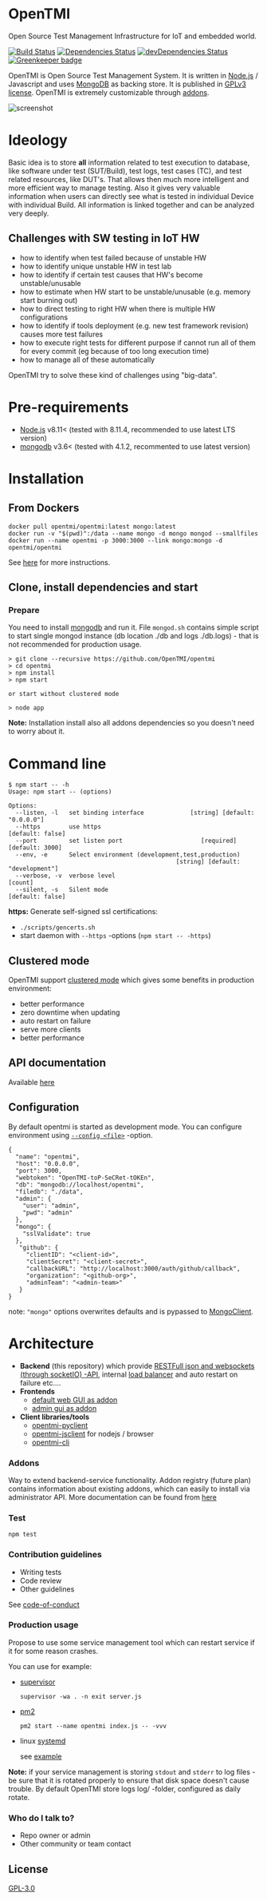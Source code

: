 # OpenTMI
Open Source Test Management Infrastructure for IoT and embedded world.

 [![Build Status][build-image]][build-url]
 [![Dependencies Status][depupdated-image]][depupdated-url]
 [![devDependencies Status][devdepupdated-image]][devdepupdated-url]
 [![Greenkeeper badge](https://badges.greenkeeper.io/OpenTMI/opentmi.svg)](https://greenkeeper.io/)


 <!--
[![Test Coverage][coveralls-image]][coveralls-url]
-->

OpenTMI is Open Source Test Management System. It is written in [Node.js][Node.js] / Javascript and uses [MongoDB][MongoDB] as backing store. It is published in [GPLv3 license](LICENSE.md).
OpenTMI is extremely customizable through [addons](doc/addons.md).

![screenshot](doc/screenshot.jpg)

# Ideology

Basic idea is to store **all** information related to test execution to database, like software under test (SUT/Build), test logs, test cases (TC), and test related resources, like DUT's. That allows then much more intelligent and more efficient way to manage testing. Also it gives very valuable information when users can directly see what is tested in individual Device with individual Build. All information is linked together and can be analyzed very deeply.

## Challenges with SW testing in IoT HW
* how to identify when test failed because of unstable HW
* how to identify unique unstable HW in test lab
* how to identify if certain test causes that HW's become unstable/unusable
* how to estimate when HW start to be unstable/unusable (e.g. memory start burning out)
* how to direct testing to right HW when there is multiple HW configurations
* how to identify if tools deployment (e.g. new test framework revision) causes more test failures
* how to execute right tests for different purpose if cannot run all of them for every commit (eg because of too long execution time)
* how to manage all of these automatically

OpenTMI try to solve these kind of challenges using "big-data".

# Pre-requirements

* [Node.js][Node.js] v8.11< (tested with 8.11.4, recommended to use latest LTS version)
* [mongodb][MongoDB] v3.6< (tested with 4.1.2, recommented to use latest version)

# Installation

## From Dockers

```
docker pull opentmi/opentmi:latest mongo:latest
docker run -v "$(pwd)":/data --name mongo -d mongo mongod --smallfiles
docker run --name opentmi -p 3000:3000 --link mongo:mongo -d opentmi/opentmi
```

See [here](doc/docker.md) for more instructions.

## Clone, install dependencies and start

### Prepare

You need to install [mongodb][MongoDB] and run it. File `mongod.sh` contains simple script to start single mongod instance (db location ./db and logs ./db.logs) - that is not recommended for production usage.

```
> git clone --recursive https://github.com/OpenTMI/opentmi
> cd opentmi
> npm install
> npm start

or start without clustered mode

> node app
```

**Note:** Installation install also all addons dependencies so you doesn't need to worry about it.

# Command line

```
$ npm start -- -h
Usage: npm start -- (options)

Options:
  --listen, -l   set binding interface             [string] [default: "0.0.0.0"]
  --https        use https                                      [default: false]
  --port         set listen port                      [required] [default: 3000]
  --env, -e      Select environment (development,test,production)
                                               [string] [default: "development"]
  --verbose, -v  verbose level                                           [count]
  --silent, -s   Silent mode                                    [default: false]
```

**https:**
Generate self-signed ssl certifications:
* `./scripts/gencerts.sh`
* start daemon with `--https` -options (`npm start -- -https`)

## Clustered mode

OpenTMI support [clustered mode](doc/cluster.md) which gives some benefits in production environment:
* better performance
* zero downtime when updating
* auto restart on failure
* serve more clients
* better performance

## API documentation
Available [here](doc/APIs)

## Configuration

By default opentmi is started as development mode. You can configure environment using [`--config <file>`](`config.example.json`) -option.
```
{
  "name": "opentmi",
  "host": "0.0.0.0",
  "port": 3000,
  "webtoken": "OpenTMI-toP-SeCRet-tOKEn",
  "db": "mongodb://localhost/opentmi",
  "filedb": "./data",
  "admin": {
    "user": "admin",
    "pwd": "admin"
  },
  "mongo": {
    "sslValidate": true
  },
   "github": {
     "clientID": "<client-id>",
     "clientSecret": "<client-secret>",
     "callbackURL": "http://localhost:3000/auth/github/callback",
     "organization": "<github-org>",
     "adminTeam": "<admin-team>"
   }
}
```

note: `"mongo"` options overwrites defaults and is pypassed to [MongoClient](http://mongodb.github.io/node-mongodb-native/3.0/api/MongoClient.html).

# Architecture

* **Backend** (this repository)
    which provide [RESTFull json and websockets (through socketIO) -API](doc/APIs), internal [load balancer](doc/cluster.md) and auto restart on failure etc....
* **Frontends**
  * [default web GUI as addon](https://github.com/opentmi/opentmi-default-gui)
  * [admin gui as addon](https://github.com/opentmi/opentmi-adminui)
* **Client libraries/tools**
  * [opentmi-pyclient](https://github.com/opentmi/opentmi-pyclient)
  * [opentmi-jsclient](https://github.com/opentmi/opentmi-jsclient) for nodejs / browser
  * [opentmi-cli](https://github.com/opentmi/opentmi-cli)

### Addons
Way to extend backend-service functionality. Addon registry (future plan) contains information about existing addons, which can easily to install via administrator API. More documentation can be found from [here](doc/addons.md)

### Test

`npm test`

### Contribution guidelines

* Writing tests
* Code review
* Other guidelines

See [code-of-conduct](CODE_OF_CONDUCT.md)

### Production usage

Propose to use some service management tool which can restart service if it for some reason crashes.

You can use for example:
* [supervisor](https://github.com/petruisfan/node-supervisor)

    `supervisor -wa . -n exit server.js`

* [pm2](https://github.com/Unitech/pm2)

    `pm2 start --name opentmi index.js -- -vvv`

* linux [systemd](https://www.freedesktop.org/wiki/Software/systemd/)

    see [example](scripts/opentmi.service)

 **Note:** if your service management is storing `stdout` and `stderr` to log
 files - be sure that it is rotated properly to ensure that disk space doesn't
 cause trouble. By default OpenTMI store logs log/ -folder, configured as
 daily rotate.

### Who do I talk to?

* Repo owner or admin
* Other community or team contact

## License

  [GPL-3.0](LICENSE.md)

<!-- references -->
[Node.js]: https://nodejs.com
[MongoDB]: https://mongodb.com

[build-image]: https://circleci.com/gh/OpenTMI/opentmi.svg?style=svg
[build-url]: https://circleci.com/gh/OpenTMI/opentmi
[coveralls-image]: https://coveralls.io/repos/OpenTMI/opentmi/badge.svg?branch=master&service=github
[coveralls-url]: https://coveralls.io/github/OpenTMI/opentmi?branch=master

[depupdated-image]: https://david-dm.org/opentmi/opentmi.svg
[depupdated-url]: https://david-dm.org/opentmi/opentmi
[devdepupdated-image]: https://david-dm.org/opentmi/opentmi/dev-status.svg
[devdepupdated-url]: https://david-dm.org/opentmi/opentmi?type=dev
